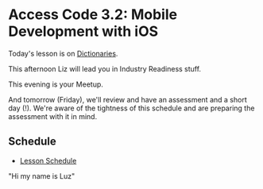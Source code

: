 # Access Code 3.2: Mobile Development with iOS

Today's lesson is on [Dictionaries](/lessons/dictionaries). 

This afternoon Liz will lead you in Industry Readiness stuff.

This evening is your Meetup.

And tomorrow (Friday), we'll review and have an assessment and a short day (!). We're
aware of the tightness of this schedule and are preparing the assessment with it in mind.

## Schedule

- [Lesson Schedule](schedule.md)

"Hi my name is Luz"


